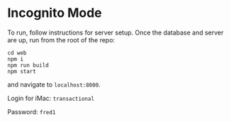 # Incognito Mode

To run, follow instructions for server setup. Once the database and server are up, run from the root of the repo:

```
cd web
npm i
npm run build
npm start
```

and navigate to `localhost:8000`.

Login for iMac: `transactional`

Password: `fred1`
